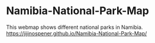 # Namibia-National-Park-Map
This webmap shows different national parks in Namibia.
https://jijinospener.github.io/Namibia-National-Park-Map/
